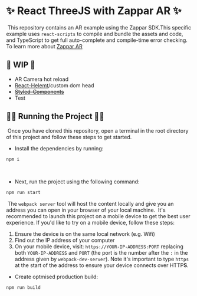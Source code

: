 # ✨ React ThreeJS with Zappar AR ✨

​
This repository contains an AR example using the Zappar SDK.This specific example uses `react-scripts` to compile and bundle the assets and code, and TypeScript to get full auto-complete and compile-time error checking.
​
To learn more about [Zappar AR](https://docs.zap.works/universal-ar/)
​

## 🚧 WIP 🚧

- AR Camera hot reload
- [React-Helemt](https://github.com/nfl/react-helmet)/custom dom head
- ~~[Styled-Components](https://styled-components.com/)~~
- Test

## 🏃🏼 Running the Project 🏃🏼

​
Once you have cloned this repository, open a terminal in the root directory of this project and follow these steps to get started.
​

- Install the dependencies by running:
  ​

```bash
npm i
```

​

- Next, run the project using the following command:
  ​

```bash
npm run start
```

​
The `webpack server` tool will host the content locally and give you an address you can open in your browser of your local machine.
​
It's recommended to launch this project on a mobile device to get the best user experience. If you'd like to try on a mobile device, follow these steps:
​

1. Ensure the device is on the same local network (e.g. Wifi)
2. Find out the IP address of your computer
3. On your mobile device, visit: `https://YOUR-IP-ADDRESS:PORT` replacing both `YOUR-IP-ADDRESS` and `PORT` (the port is the number after the `:` in the address given by `webpack-dev-server`). Note it's important to type `https` at the start of the address to ensure your device connects over HTTP**S**.

- Create optmised production build:

```bash
npm run build
```
